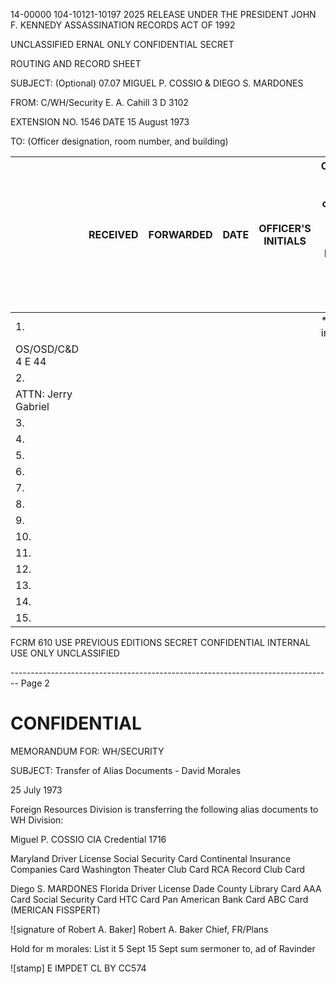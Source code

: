 14-00000 104-10121-10197 2025 RELEASE UNDER THE PRESIDENT JOHN F. KENNEDY ASSASSINATION RECORDS ACT OF 1992

UNCLASSIFIED ERNAL ONLY CONFIDENTIAL SECRET

ROUTING AND RECORD SHEET

SUBJECT: (Optional) 07.07 MIGUEL P. COSSIO & DIEGO S. MARDONES

FROM: C/WH/Security E. A. Cahill 3 D 3102

EXTENSION NO. 1546 DATE 15 August 1973

TO: (Officer designation, room number, and building)

|                     | RECEIVED | FORWARDED | DATE | OFFICER'S INITIALS | COMMENTS (Number each comment to show from whom to whom. Draw a line across column after each comment.) |
| ------------------- | -------- | --------- | ---- | ------------------ | ------------------------------------------------------------------------------------------------------- |
| 1.                  |          |           |      |                    | * For your information.                                                                                 |
| OS/OSD/C&D 4 E 44   |          |           |      |                    |                                                                                                         |
| 2.                  |          |           |      |                    |                                                                                                         |
| ATTN: Jerry Gabriel |          |           |      |                    |                                                                                                         |
| 3.                  |          |           |      |                    |                                                                                                         |
| 4.                  |          |           |      |                    |                                                                                                         |
| 5.                  |          |           |      |                    |                                                                                                         |
| 6.                  |          |           |      |                    |                                                                                                         |
| 7.                  |          |           |      |                    |                                                                                                         |
| 8.                  |          |           |      |                    |                                                                                                         |
| 9.                  |          |           |      |                    |                                                                                                         |
| 10.                 |          |           |      |                    |                                                                                                         |
| 11.                 |          |           |      |                    |                                                                                                         |
| 12.                 |          |           |      |                    |                                                                                                         |
| 13.                 |          |           |      |                    |                                                                                                         |
| 14.                 |          |           |      |                    |                                                                                                         |
| 15.                 |          |           |      |                    |                                                                                                         |

FCRM 610 USE PREVIOUS EDITIONS SECRET CONFIDENTIAL INTERNAL USE ONLY UNCLASSIFIED


-------------------------------------------------------------------------------- Page 2

# CONFIDENTIAL

MEMORANDUM FOR: WH/SECURITY

SUBJECT: Transfer of Alias Documents -
David Morales

25 July 1973

Foreign Resources Division is transferring the following alias documents to WH Division:

Miguel P. COSSIO
CIA Credential 1716

Maryland Driver License
Social Security Card
Continental Insurance Companies Card
Washington Theater Club Card
RCA Record Club Card

Diego S. MARDONES
Florida Driver License
Dade County Library Card
AAA Card
Social Security Card
HTC Card
Pan American Bank Card
ABC Card
(MERICAN  FISSPERT)

![signature of Robert A. Baker]
Robert A. Baker
Chief, FR/Plans

Hold for m morales:
List it 5 Sept
15 Sept  sum sermoner to, ad of Ravinder

![stamp]
E IMPDET CL BY CC574
